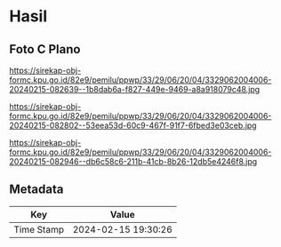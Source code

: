 # Hasil

## Foto C Plano

https://sirekap-obj-formc.kpu.go.id/82e9/pemilu/ppwp/33/29/06/20/04/3329062004006-20240215-082639--1b8dab6a-f827-449e-9469-a8a918079c48.jpg

https://sirekap-obj-formc.kpu.go.id/82e9/pemilu/ppwp/33/29/06/20/04/3329062004006-20240215-082802--53eea53d-60c9-467f-91f7-6fbed3e03ceb.jpg

https://sirekap-obj-formc.kpu.go.id/82e9/pemilu/ppwp/33/29/06/20/04/3329062004006-20240215-082946--db6c58c6-211b-41cb-8b26-12db5e4246f8.jpg


## Metadata

| Key        | Value               |
| ---------- | ------------------- |
| Time Stamp | 2024-02-15 19:30:26 |



